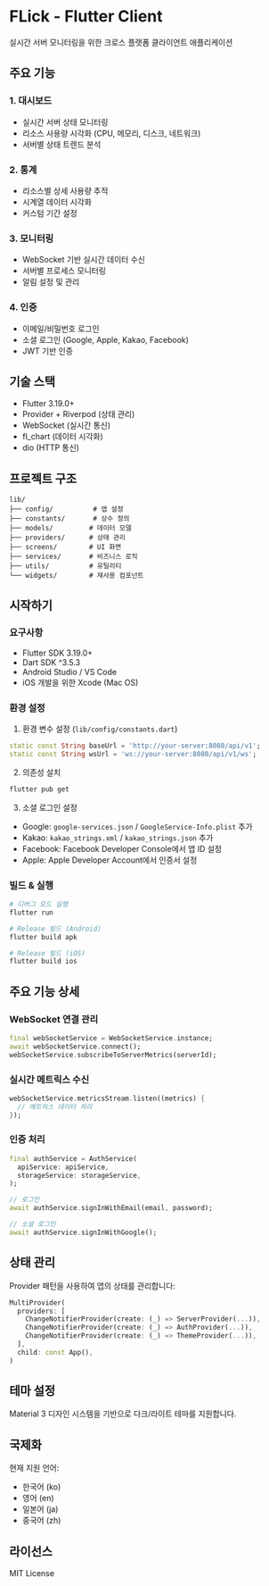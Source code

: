 # FLick - Flutter Client

실시간 서버 모니터링을 위한 크로스 플랫폼 클라이언트 애플리케이션

## 주요 기능

### 1. 대시보드
- 실시간 서버 상태 모니터링
- 리소스 사용량 시각화 (CPU, 메모리, 디스크, 네트워크)
- 서버별 상태 트렌드 분석

### 2. 통계
- 리소스별 상세 사용량 추적
- 시계열 데이터 시각화
- 커스텀 기간 설정

### 3. 모니터링
- WebSocket 기반 실시간 데이터 수신
- 서버별 프로세스 모니터링
- 알림 설정 및 관리

### 4. 인증
- 이메일/비밀번호 로그인
- 소셜 로그인 (Google, Apple, Kakao, Facebook)
- JWT 기반 인증

## 기술 스택

- Flutter 3.19.0+
- Provider + Riverpod (상태 관리)
- WebSocket (실시간 통신)
- fl_chart (데이터 시각화)
- dio (HTTP 통신)

## 프로젝트 구조

```
lib/
├── config/          # 앱 설정
├── constants/       # 상수 정의
├── models/         # 데이터 모델
├── providers/      # 상태 관리
├── screens/        # UI 화면
├── services/       # 비즈니스 로직
├── utils/          # 유틸리티
└── widgets/        # 재사용 컴포넌트
```

## 시작하기

### 요구사항

- Flutter SDK 3.19.0+
- Dart SDK ^3.5.3
- Android Studio / VS Code
- iOS 개발을 위한 Xcode (Mac OS)

### 환경 설정

1. 환경 변수 설정 (`lib/config/constants.dart`)
```dart
static const String baseUrl = 'http://your-server:8080/api/v1';
static const String wsUrl = 'ws://your-server:8080/api/v1/ws';
```

2. 의존성 설치
```bash
flutter pub get
```

3. 소셜 로그인 설정
- Google: `google-services.json` / `GoogleService-Info.plist` 추가
- Kakao: `kakao_strings.xml` / `kakao_strings.json` 추가
- Facebook: Facebook Developer Console에서 앱 ID 설정
- Apple: Apple Developer Account에서 인증서 설정

### 빌드 & 실행

```bash
# 디버그 모드 실행
flutter run

# Release 빌드 (Android)
flutter build apk

# Release 빌드 (iOS)
flutter build ios
```

## 주요 기능 상세

### WebSocket 연결 관리
```dart
final webSocketService = WebSocketService.instance;
await webSocketService.connect();
webSocketService.subscribeToServerMetrics(serverId);
```

### 실시간 메트릭스 수신
```dart
webSocketService.metricsStream.listen((metrics) {
  // 메트릭스 데이터 처리
});
```

### 인증 처리
```dart
final authService = AuthService(
  apiService: apiService,
  storageService: storageService,
);

// 로그인
await authService.signInWithEmail(email, password);

// 소셜 로그인
await authService.signInWithGoogle();
```

## 상태 관리

Provider 패턴을 사용하여 앱의 상태를 관리합니다:

```dart
MultiProvider(
  providers: [
    ChangeNotifierProvider(create: (_) => ServerProvider(...)),
    ChangeNotifierProvider(create: (_) => AuthProvider(...)),
    ChangeNotifierProvider(create: (_) => ThemeProvider(...)),
  ],
  child: const App(),
)
```

## 테마 설정

Material 3 디자인 시스템을 기반으로 다크/라이트 테마를 지원합니다.

## 국제화

현재 지원 언어:
- 한국어 (ko)
- 영어 (en)
- 일본어 (ja)
- 중국어 (zh)

## 라이선스

MIT License
